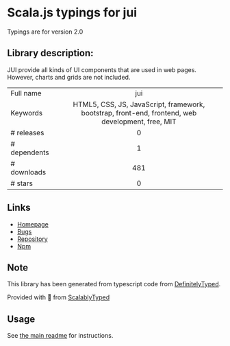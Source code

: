 
# Scala.js typings for jui

Typings are for version 2.0

## Library description:
JUI provide all kinds of UI components that are used in web pages. However, charts and grids are not included.

|                    |                 |
| ------------------ | :-------------: |
| Full name          | jui |
| Keywords           | HTML5, CSS, JS, JavaScript, framework, bootstrap, front-end, frontend, web development, free, MIT |
| # releases         | 0 |
| # dependents       | 1 |
| # downloads        | 481 |
| # stars            | 0 |

## Links
- [Homepage](https://github.com/juijs/jui#readme)
- [Bugs](https://github.com/juijs/jui/issues)
- [Repository](https://github.com/juijs/jui)
- [Npm](https://www.npmjs.com/package/jui)
    


## Note
This library has been generated from typescript code from [DefinitelyTyped](https://definitelytyped.org).

Provided with :purple_heart: from [ScalablyTyped](https://github.com/oyvindberg/ScalablyTyped)

## Usage
See [the main readme](../../readme.md) for instructions.


